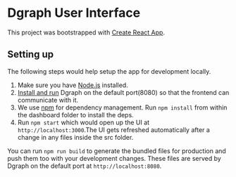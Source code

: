 # Dgraph User Interface

This project was bootstrapped with [Create React App](https://github.com/facebookincubator/create-react-app).

## Setting up

The following steps would help setup the app for development locally.

1. Make sure you have [Node.js](https://nodejs.org/en/) installed.
2. [Install and run](https://docs.dgraph.io) Dgraph on the default port(8080) so that the frontend can communicate with it.
3. We use [npm](https://www.npmjs.com/) for dependency management. Run `npm install` from within the dashboard folder to install the deps.
4. Run `npm start` which would open up the UI at `http://localhost:3000`.The UI gets refreshed automatically after a change in any files inside the src folder.

You can run `npm run build` to generate the bundled files for production and push them too with your development changes. These files are served by Dgraph on the default port at `http://localhost:8080`.
